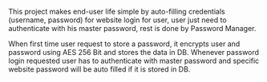 This project makes end-user life simple by auto-filling credentials (username, password) for website login for user, user just need to authenticate with his master password, rest is done by Password Manager. 

When first time user request to store a password, it encrypts user and password using AES 256 Bit and stores the data in DB. Whenever password login requested user has to authenticate with master password and specific website password will be auto filled if it is stored in DB.
